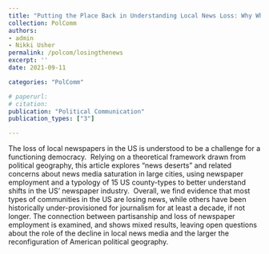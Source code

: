 ```yaml
---
title: "Putting the Place Back in Understanding Local News Loss: Why Where the News is Lost (and how we measure it) Matters (Forthcoming at Political Communication)"
collection: PolComm
authors: 
- admin
- Nikki Usher
permalink: /polcom/losingthenews
excerpt: ''
date: 2021-09-11

categories: "PolComm"

# paperurl: 
# citation:
publication: "Political Communication"
publication_types: ["3"]

---
```


The loss of local newspapers in the US is understood to be a challenge for a functioning democracy.  Relying on a theoretical framework drawn from political geography, this article explores “news deserts” and related concerns about news media saturation in large cities, using newspaper employment and a typology of 15 US county-types to better understand shifts in the US’ newspaper industry.  Overall, we find evidence that most types of communities in the US are losing news, while others have been historically under-provisioned for journalism for at least a decade, if not longer. The connection between partisanship and loss of newspaper employment is examined, and shows mixed results, leaving open questions about the role of the decline in local news media and the larger the reconfiguration of American political geography.  
